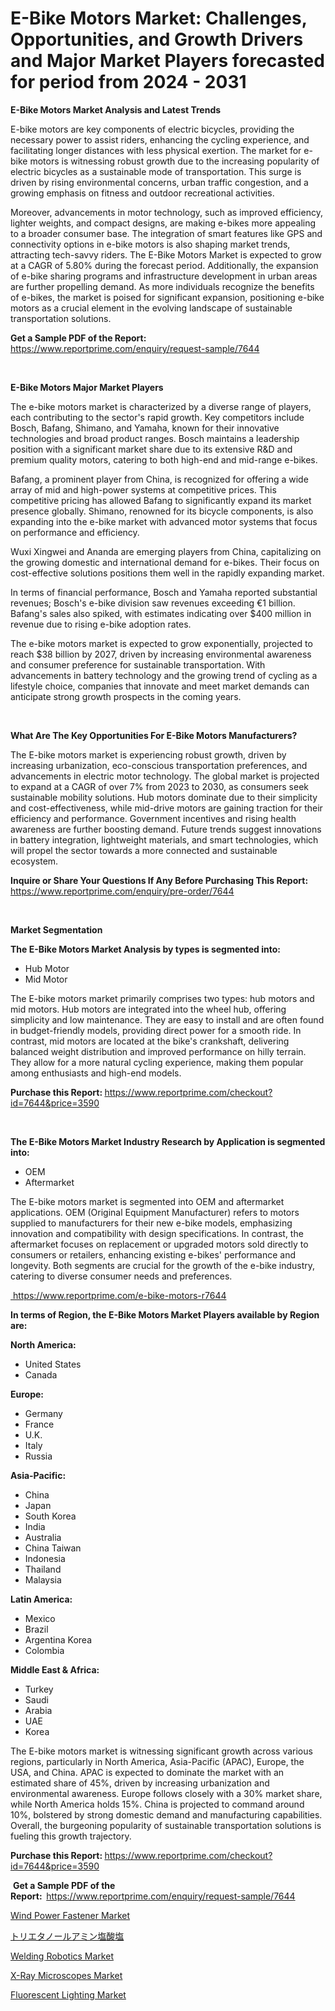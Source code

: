 <p><h1>E-Bike Motors Market: Challenges, Opportunities, and Growth Drivers and Major Market Players forecasted for period from 2024 - 2031</h1></p><p><strong>E-Bike Motors Market Analysis and Latest Trends</strong></p>
<p><p>E-bike motors are key components of electric bicycles, providing the necessary power to assist riders, enhancing the cycling experience, and facilitating longer distances with less physical exertion. The market for e-bike motors is witnessing robust growth due to the increasing popularity of electric bicycles as a sustainable mode of transportation. This surge is driven by rising environmental concerns, urban traffic congestion, and a growing emphasis on fitness and outdoor recreational activities.</p><p>Moreover, advancements in motor technology, such as improved efficiency, lighter weights, and compact designs, are making e-bikes more appealing to a broader consumer base. The integration of smart features like GPS and connectivity options in e-bike motors is also shaping market trends, attracting tech-savvy riders. The E-Bike Motors Market is expected to grow at a CAGR of 5.80% during the forecast period. Additionally, the expansion of e-bike sharing programs and infrastructure development in urban areas are further propelling demand. As more individuals recognize the benefits of e-bikes, the market is poised for significant expansion, positioning e-bike motors as a crucial element in the evolving landscape of sustainable transportation solutions.</p></p>
<p><strong>Get a Sample PDF of the Report:&nbsp;</strong> <a href="https://www.reportprime.com/enquiry/request-sample/7644">https://www.reportprime.com/enquiry/request-sample/7644</a></p>
<p>&nbsp;</p>
<p><strong>E-Bike Motors Major Market Players</strong></p>
<p><p>The e-bike motors market is characterized by a diverse range of players, each contributing to the sector's rapid growth. Key competitors include Bosch, Bafang, Shimano, and Yamaha, known for their innovative technologies and broad product ranges. Bosch maintains a leadership position with a significant market share due to its extensive R&D and premium quality motors, catering to both high-end and mid-range e-bikes. </p><p>Bafang, a prominent player from China, is recognized for offering a wide array of mid and high-power systems at competitive prices. This competitive pricing has allowed Bafang to significantly expand its market presence globally. Shimano, renowned for its bicycle components, is also expanding into the e-bike market with advanced motor systems that focus on performance and efficiency.</p><p>Wuxi Xingwei and Ananda are emerging players from China, capitalizing on the growing domestic and international demand for e-bikes. Their focus on cost-effective solutions positions them well in the rapidly expanding market.</p><p>In terms of financial performance, Bosch and Yamaha reported substantial revenues; Bosch's e-bike division saw revenues exceeding €1 billion. Bafang's sales also spiked, with estimates indicating over $400 million in revenue due to rising e-bike adoption rates. </p><p>The e-bike motors market is expected to grow exponentially, projected to reach $38 billion by 2027, driven by increasing environmental awareness and consumer preference for sustainable transportation. With advancements in battery technology and the growing trend of cycling as a lifestyle choice, companies that innovate and meet market demands can anticipate strong growth prospects in the coming years.</p></p>
<p>&nbsp;</p>
<p><strong>What Are The Key Opportunities For E-Bike Motors Manufacturers?</strong></p>
<p><p>The E-bike motors market is experiencing robust growth, driven by increasing urbanization, eco-conscious transportation preferences, and advancements in electric motor technology. The global market is projected to expand at a CAGR of over 7% from 2023 to 2030, as consumers seek sustainable mobility solutions. Hub motors dominate due to their simplicity and cost-effectiveness, while mid-drive motors are gaining traction for their efficiency and performance. Government incentives and rising health awareness are further boosting demand. Future trends suggest innovations in battery integration, lightweight materials, and smart technologies, which will propel the sector towards a more connected and sustainable ecosystem.</p></p>
<p><strong>Inquire or Share Your Questions If Any Before Purchasing This Report:</strong> <a href="https://www.reportprime.com/enquiry/pre-order/7644">https://www.reportprime.com/enquiry/pre-order/7644</a></p>
<p>&nbsp;</p>
<p><strong>Market Segmentation</strong></p>
<p><strong>The E-Bike Motors Market Analysis by types is segmented into:</strong></p>
<p><ul><li>Hub Motor</li><li>Mid Motor</li></ul></p>
<p><p>The E-bike motors market primarily comprises two types: hub motors and mid motors. Hub motors are integrated into the wheel hub, offering simplicity and low maintenance. They are easy to install and are often found in budget-friendly models, providing direct power for a smooth ride. In contrast, mid motors are located at the bike's crankshaft, delivering balanced weight distribution and improved performance on hilly terrain. They allow for a more natural cycling experience, making them popular among enthusiasts and high-end models.</p></p>
<p><strong>Purchase this Report:&nbsp;</strong><a href="https://www.reportprime.com/checkout?id=7644&price=3590">https://www.reportprime.com/checkout?id=7644&price=3590</a></p>
<p>&nbsp;</p>
<p><strong>The E-Bike Motors Market Industry Research by Application is segmented into:</strong></p>
<p><ul><li>OEM</li><li>Aftermarket</li></ul></p>
<p><p>The E-bike motors market is segmented into OEM and aftermarket applications. OEM (Original Equipment Manufacturer) refers to motors supplied to manufacturers for their new e-bike models, emphasizing innovation and compatibility with design specifications. In contrast, the aftermarket focuses on replacement or upgraded motors sold directly to consumers or retailers, enhancing existing e-bikes' performance and longevity. Both segments are crucial for the growth of the e-bike industry, catering to diverse consumer needs and preferences.</p></p>
<p><a href="https://www.reportprime.com/e-bike-motors-r7644">&nbsp;https://www.reportprime.com/e-bike-motors-r7644</a></p>
<p><strong>In terms of Region, the E-Bike Motors Market Players available by Region are:</strong></p>
<p>
    <p> <strong> North America: </strong>
        <ul>
            <li>United States</li>
            <li>Canada</li>
        </ul>
        </p> 
    <p> <strong> Europe: </strong>
        <ul>
            <li>Germany</li>
            <li>France</li>
            <li>U.K.</li>
            <li>Italy</li>
            <li>Russia</li>
        </ul>
        </p> 
    <p> <strong> Asia-Pacific: </strong>
        <ul>
            <li>China</li>
            <li>Japan</li>
            <li>South Korea</li>
            <li>India</li>
            <li>Australia</li>
            <li>China Taiwan</li>
            <li>Indonesia</li>
            <li>Thailand</li>
            <li>Malaysia</li>
        </ul>
        </p> 
    <p> <strong> Latin America: </strong>
        <ul>
            <li>Mexico</li>
            <li>Brazil</li>
            <li>Argentina Korea</li>
            <li>Colombia</li>
        </ul>
        </p> 
    <p> <strong> Middle East & Africa: </strong>
        <ul>
            <li>Turkey</li>
            <li>Saudi</li>
            <li>Arabia</li>
            <li>UAE</li>
            <li>Korea</li>
        </ul>
    </p>
    </p>
<p><p>The E-bike motors market is witnessing significant growth across various regions, particularly in North America, Asia-Pacific (APAC), Europe, the USA, and China. APAC is expected to dominate the market with an estimated share of 45%, driven by increasing urbanization and environmental awareness. Europe follows closely with a 30% market share, while North America holds 15%. China is projected to command around 10%, bolstered by strong domestic demand and manufacturing capabilities. Overall, the burgeoning popularity of sustainable transportation solutions is fueling this growth trajectory.</p></p>
<p><strong>Purchase this Report: </strong><a href="https://www.reportprime.com/checkout?id=7644&price=3590">https://www.reportprime.com/checkout?id=7644&price=3590</a></p>
<p>&nbsp;<strong>Get a Sample PDF of the Report:&nbsp;&nbsp;</strong><a href="https://www.reportprime.com/enquiry/request-sample/7644">https://www.reportprime.com/enquiry/request-sample/7644</a></p>
<p><strong></strong></p>
<p><p><a href="https://github.com/SanjidaMahmud81/Market-Research-Report-List-1/blob/main/wind-power-fastener-market.md">Wind Power Fastener Market</a></p><p><a href="https://medium.com/@opalkilback2023/triethanolamine-hydrochloride-market-%E3%81%AE%E3%82%B0%E3%83%AD%E3%83%BC%E3%83%90%E3%83%AB%E5%B8%82%E5%A0%B4%E6%A6%82%E8%A6%81%E3%81%AF-%E4%B8%96%E7%95%8C%E3%81%8A%E3%82%88%E3%81%B3%E4%B8%BB%E8%A6%81%E5%B8%82%E5%A0%B4%E3%81%AB%E3%81%8A%E3%81%91%E3%82%8B%E6%A5%AD%E7%95%8C%E3%81%AB%E5%BD%B1%E9%9F%BF%E3%82%92%E4%B8%8E%E3%81%88%E3%82%8B%E4%B8%BB%E8%A6%81%E3%81%AA%E3%83%88%E3%83%AC%E3%83%B3%E3%83%89%E3%81%AB%E3%81%A4%E3%81%84%E3%81%A6-%E7%8B%AC%E8%87%AA%E3%81%AE%E8%A6%96%E7%82%B9%E3%82%92%E6%8F%90%E4%BE%9B%E3%81%97%E3%81%BE%E3%81%99-6e356611a52d">トリエタノールアミン塩酸塩</a></p><p><a href="https://issuu.com/reportprime-2/docs/welding-robotics-market-size-2030.p_5f029033d924d1">Welding Robotics Market</a></p><p><a href="https://github.com/elizabethdagraca/Market-Research-Report-List-4/blob/main/x-ray-microscopes-market.md">X-Ray Microscopes Market</a></p><p><a href="https://www.linkedin.com/pulse/fluorescent-lighting-market-growth-outlook-from-2024-2031-dp3ze?trackingId=KohqYpOKScK6ZMHz%2BWKKaQ%3D%3D">Fluorescent Lighting Market</a></p></p>